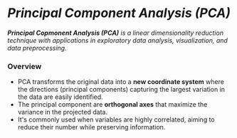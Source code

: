 # _Principal Component Analysis (PCA)_

_**Principal Copmonent Analysis (PCA)** is a linear dimensionality reduction technique with applications in exploratory data analysis, visualization, and data preprocessing._

### Overview
- PCA transforms the original data into a **new coordinate system** where the directions (principal components) capturing the largest variation in the data are easily identified.
- The principal component are **orthogonal axes** that maximize the variance in the projected data.
- It's commonly used when variables are highly correlated, aiming to reduce their number while preserving information.
